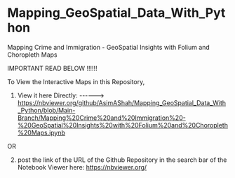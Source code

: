 # Mapping_GeoSpatial_Data_With_Python
Mapping Crime and Immigration - GeoSpatial Insights with Folium and Choropleth Maps

IMPORTANT READ BELOW  !!!!!!

To View the Interactive Maps in this Repository,

1. View it here Directly: ------> https://nbviewer.org/github/AsimAShah/Mapping_GeoSpatial_Data_With_Python/blob/Main-Branch/Mapping%20Crime%20and%20Immigration%20-%20GeoSpatial%20Insights%20with%20Folium%20and%20Choropleth%20Maps.ipynb

OR 

2. post the link of the URL of the Github Repository in the search bar of the Notebook Viewer here: https://nbviewer.org/

